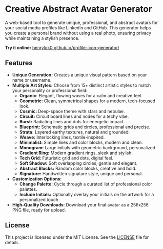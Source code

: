 # Creative Abstract Avatar Generator

A web-based tool to generate unique, professional, and abstract avatars for your social media profiles like LinkedIn and GitHub. This generator helps you create a personal brand without using a real photo, ensuring privacy while maintaining a stylish presence.

**Try it online:** [henrylok0.github.io/profile-icon-generator/](https://henrylok0.github.io/profile-icon-generator/)

## Features

*   **Unique Generation:** Creates a unique visual pattern based on your name or username.
*   **Multiple Art Styles:** Choose from 15+ distinct artistic styles to match your personality or professional field:
    *   **Organic:** Elegant, flowing waves for a calm and creative feel.
    *   **Geometric:** Clean, symmetrical shapes for a modern, tech-focused look.
    *   **Cosmic:** Deep-space theme with stars and nebulae.
    *   **Circuit:** Circuit board lines and nodes for a techy vibe.
    *   **Burst:** Radiating lines and dots for energetic impact.
    *   **Blueprint:** Schematic grids and circles, professional and precise.
    *   **Strata:** Layered earthy textures, natural and grounded.
    *   **Weave:** Interlocking lines, textile-inspired.
    *   **Minimalist:** Simple lines and color blocks, modern and clean.
    *   **Monogram:** Large initials with geometric background, personalized.
    *   **Gradient Ring:** Modern gradient rings, sleek and stylish.
    *   **Tech Grid:** Futuristic grid and dots, digital feel.
    *   **Soft Shadow:** Soft overlapping circles, gentle and elegant.
    *   **Abstract Blocks:** Random color blocks, creative and bold.
    *   **Signature:** Handwritten signature style, unique and personal.
*   **Customization Options:**
    *   **Change Palette:** Cycle through a curated list of professional color palettes.
    *   **Include Initials:** Optionally overlay your initials on the artwork for a personalized touch.
*   **High-Quality Downloads:** Download your final avatar as a 256x256 PNG file, ready for upload.

## License

This project is licensed under the MIT License. See the [LICENSE](LICENSE) file for details.